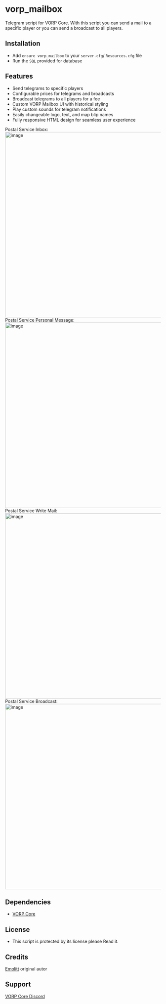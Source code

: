 # **vorp_mailbox**
Telegram script for VORP Core. With this script you can send a mail to a specific player or you can send a broadcast to all players.

## **Installation**
- Add `ensure vorp_mailbox` to your `server.cfg`/ `Resources.cfg` file
- Run the `SQL` provided for database

## **Features**
- Send telegrams to specific players
- Configurable prices for telegrams and broadcasts
- Broadcast telegrams to all players for a fee
- Custom VORP Mailbox UI with historical styling
- Play custom sounds for telegram notifications
- Easily changeable logo, text, and map blip names
- Fully responsive HTML design for seamless user experience


Postal Service Inbox:
<img width="600" alt="image" src="https://files.catbox.moe/qk3nfq.png">
Postal Service Personal Message:
<img width="600" alt="image" src="https://files.catbox.moe/w0xbs1.png">
Postal Service Write Mail:
<img width="600" alt="image" src="https://files.catbox.moe/p0ymva.png">
Postal Service Broadcast:
<img width="600" alt="image" src="https://files.catbox.moe/wqh2r1.png">

## **Dependencies**
- [VORP Core](https://github.com/VORPCORE/vorp_core-lua)

## **License** 
- This script is protected by its license please Read it.

## Credits
[Emolitt](https://github.com/RomainJolidon) original autor

## Support
[VORP Core Discord](https://discord.gg/JjNYMnDKMf)